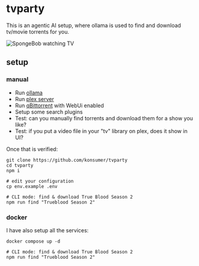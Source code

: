 # tvparty

This is an agentic AI setup, where ollama is used to find and download tv/movie torrents for you.

![SpongeBob watching TV](https://media1.tenor.com/m/p95koflTx1wAAAAC/movie-night-movie-time.gif)

## setup

### manual

- Run [ollama](https://ollama.com/)
- Run [plex server](https://www.plex.tv/)
- Run [qBittorrent](https://www.qbittorrent.org/) with WebUi enabled
- Setup some search plugins
- Test: can you manually find torrents and download them for a show you like?
- Test: if you put a video file in your "tv" library on plex, does it show in UI?

Once that is verified:

```
git clone https://github.com/konsumer/tvparty
cd tvparty
npm i

# edit your configuration
cp env.example .env

# CLI mode: find & download True Blood Season 2
npm run find "Trueblood Season 2"
```

### docker

I have also setup all the services:

```
docker compose up -d

# CLI mode: find & download True Blood Season 2
npm run find "Trueblood Season 2"
```
